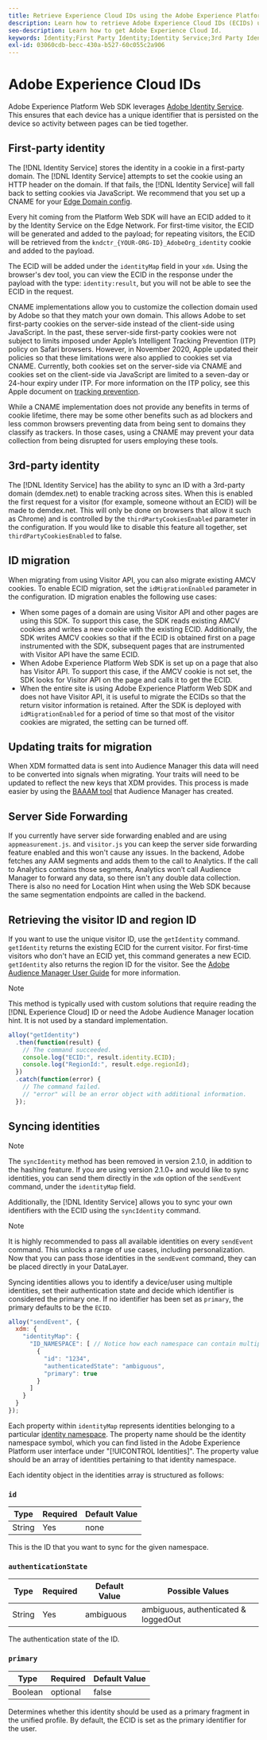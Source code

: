 ```yaml
---
title: Retrieve Experience Cloud IDs using the Adobe Experience Platform Web SDK
description: Learn how to retrieve Adobe Experience Cloud IDs (ECIDs) using the Adobe Experience Platform Web SDK.
seo-description: Learn how to get Adobe Experience Cloud Id.
keywords: Identity;First Party Identity;Identity Service;3rd Party Identity;ID Migration;Visitor ID;third party identity;thirdPartyCookiesEnabled;idMigrationEnabled;getIdentity;Syncing Identities;syncIdentity;sendEvent;identityMap;primary;ecid;Identity Namespace;namespace id;authenticationState;hashEnabled;
exl-id: 03060cdb-becc-430a-b527-60c055c2a906
---
```

# Adobe Experience Cloud IDs

Adobe Experience Platform Web SDK leverages [Adobe Identity Service](../../identity-service/ecid.md). This ensures that each device has a unique identifier that is persisted on the device so activity between pages can be tied together.

## First-party identity

The [!DNL Identity Service] stores the identity in a cookie in a first-party domain. The [!DNL Identity Service] attempts to set the cookie using an HTTP header on the domain. If that fails, the [!DNL Identity Service] will fall back to setting cookies via JavaScript. We recommend that you set up a CNAME for your [Edge Domain config](../fundamentals/configuring-the-sdk.md#edgeConfigId).

Every hit coming from the Platform Web SDK will have an ECID added to it by the Identity Service on the Edge Network. For first-time visitor, the ECID will be generated and added to the payload; for repeating visitors, the ECID will be retrieved from the `kndctr_{YOUR-ORG-ID}_AdobeOrg_identity` cookie and added to the payload.

The ECID will be added under the `identityMap` field in your `xdm`. Using the browser's dev tool, you can view the ECID in the response under the payload with the type: `identity:result`, but you will not be able to see the ECID in the request.

CNAME implementations allow you to customize the collection domain used by Adobe so that they match your own domain. This allows Adobe to set first-party cookies on the server-side instead of the client-side using JavaScript. In the past, these server-side first-party cookies were not subject to limits imposed under Apple’s Intelligent Tracking Prevention (ITP) policy on Safari browsers. However, in November 2020, Apple updated their policies so that these limitations were also applied to cookies set via CNAME. Currently, both cookies set on the server-side via CNAME and cookies set on the client-side via JavaScript are limited to a seven-day or 24-hour expiry under ITP. For more information on the ITP policy, see this Apple document on [tracking prevention](https://webkit.org/tracking-prevention/#intelligent-tracking-prevention-itp).

While a CNAME implementation does not provide any benefits in terms of cookie lifetime, there may be some other benefits such as ad blockers and less common browsers preventing data from being sent to domains they classify as trackers. In those cases, using a CNAME may prevent your data collection from being disrupted for users employing these tools.

## 3rd-party identity

The [!DNL Identity Service] has the ability to sync an ID with a 3rd-party domain (demdex.net) to enable tracking across sites. When this is enabled the first request for a visitor (for example, someone without an ECID) will be made to demdex.net. This will only be done on browsers that allow it such as Chrome) and is controlled by the `thirdPartyCookiesEnabled` parameter in the configuration. If you would like to disable this feature all together, set `thirdPartyCookiesEnabled` to false.

## ID migration

When migrating from using Visitor API, you can also migrate existing AMCV cookies. To enable ECID migration, set the `idMigrationEnabled` parameter in the configuration. ID migration enables the following use cases:

* When some pages of a domain are using Visitor API and other pages are using this SDK. To support this case, the SDK reads existing AMCV cookies and writes a new cookie with the existing ECID. Additionally, the SDK writes AMCV cookies so that if the ECID is obtained first on a page instrumented with the SDK, subsequent pages that are instrumented with Visitor API have the same ECID.
* When Adobe Experience Platform Web SDK is set up on a page that also has Visitor API. To support this case, if the AMCV cookie is not set, the SDK looks for Visitor API on the page and calls it to get the ECID.
* When the entire site is using Adobe Experience Platform Web SDK and does not have Visitor API, it is useful to migrate the ECIDs so that the return visitor information is retained. After the SDK is deployed with `idMigrationEnabled` for a period of time so that most of the visitor cookies are migrated, the setting can be turned off.

## Updating traits for migration

When XDM formatted data is sent into Audience Manager this data will need to be converted into signals when migrating. Your traits will need to be updated to reflect the new keys that XDM provides. This process is made easier by using the [BAAAM tool](https://experienceleague.adobe.com/docs/audience-manager/user-guide/reference/bulk-management-tools/bulk-management-intro.html#getting-started-with-bulk-management) that Audience Manager has created.

## Server Side Forwarding

If you currently have server side forwarding enabled and are using `appmeasurement.js`. and `visitor.js` you can keep the server side forwarding feature enabled and this won't cause any issues. In the backend, Adobe fetches any AAM segments and adds them to the call to Analytics. If the call to Analytics contains those segments, Analytics won’t call Audience Manager to forward any data, so there isn't any double data collection. There is also no need for Location Hint when using the Web SDK because the same segmentation endpoints are called in the backend.

## Retrieving the visitor ID and region ID

If you want to use the unique visitor ID, use the `getIdentity` command. `getIdentity` returns the existing ECID for the current visitor. For first-time visitors who don't have an ECID yet, this command generates a new ECID. `getIdentity` also returns the region ID for the visitor. See the [Adobe Audience Manager User Guide](https://experienceleague.adobe.com/docs/audience-manager/user-guide/api-and-sdk-code/dcs/dcs-api-reference/dcs-regions.html) for more information.

>[!NOTE]
>
>This method is typically used with custom solutions that require reading the [!DNL Experience Cloud] ID or need the Adobe Audience Manager location hint. It is not used by a standard implementation.

```javascript
alloy("getIdentity")
  .then(function(result) {
    // The command succeeded.
    console.log("ECID:", result.identity.ECID);
    console.log("RegionId:", result.edge.regionId);
  })
  .catch(function(error) {
    // The command failed.
    // "error" will be an error object with additional information.
  });
```

## Syncing identities

>[!NOTE]
>
>The `syncIdentity` method has been removed in version 2.1.0, in addition to the hashing feature. If you are using version 2.1.0+ and would like to sync identities, you can send them directly in the `xdm` option of the `sendEvent` command, under the `identityMap` field.

Additionally, the [!DNL Identity Service] allows you to sync your own identifiers with the ECID using the `syncIdentity` command.

>[!NOTE]
>
>It is highly recommended to pass all available identities on every `sendEvent` command. This unlocks a range of use cases, including personalization. Now that you can pass those identities in the `sendEvent` command, they can be placed directly in your DataLayer.

Syncing identities allows you to identify a device/user using multiple identities, set their authentication state and decide which identifier is considered the primary one. If no identifier has been set as `primary`, the primary defaults to be the `ECID`.

```javascript
alloy("sendEvent", {
  xdm: {
    "identityMap": {
      "ID_NAMESPACE": [ // Notice how each namespace can contain multiple identifiers.
        {
          "id": "1234",
          "authenticatedState": "ambiguous",
          "primary": true
        }
      ]
    }
  }
});
```

Each property within `identityMap` represents identities belonging to a particular [identity namespace](../../identity-service/namespaces.md). The property name should be the identity namespace symbol, which you can find listed in the Adobe Experience Platform user interface under "[!UICONTROL Identities]". The property value should be an array of identities pertaining to that identity namespace.

Each identity object in the identities array is structured as follows:

### `id`

| **Type** | **Required** | **Default Value** |
| -------- | ------------ | ----------------- |
| String   | Yes          | none              |

This is the ID that you want to sync for the given namespace.

### `authenticationState`

| **Type** | **Required** | **Default Value** | **Possible Values** |
| -------- | ------------ | ----------------- | ------------------------------------ |
| String   | Yes          | ambiguous         | ambiguous, authenticated & loggedOut |

The authentication state of the ID.

### `primary`

| **Type** | **Required** | **Default Value** |
| -------- | ------------ | ----------------- |
| Boolean  | optional     | false             |

Determines whether this identity should be used as a primary fragment in the unified profile. By default, the ECID is set as the primary identifier for the user.
